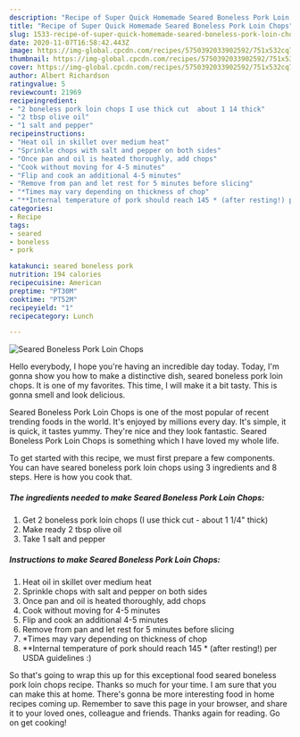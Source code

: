 ```yaml
---
description: "Recipe of Super Quick Homemade Seared Boneless Pork Loin Chops"
title: "Recipe of Super Quick Homemade Seared Boneless Pork Loin Chops"
slug: 1533-recipe-of-super-quick-homemade-seared-boneless-pork-loin-chops
date: 2020-11-07T16:58:42.443Z
image: https://img-global.cpcdn.com/recipes/5750392033902592/751x532cq70/seared-boneless-pork-loin-chops-recipe-main-photo.jpg
thumbnail: https://img-global.cpcdn.com/recipes/5750392033902592/751x532cq70/seared-boneless-pork-loin-chops-recipe-main-photo.jpg
cover: https://img-global.cpcdn.com/recipes/5750392033902592/751x532cq70/seared-boneless-pork-loin-chops-recipe-main-photo.jpg
author: Albert Richardson
ratingvalue: 5
reviewcount: 21969
recipeingredient:
- "2 boneless pork loin chops I use thick cut  about 1 14 thick"
- "2 tbsp olive oil"
- "1 salt and pepper"
recipeinstructions:
- "Heat oil in skillet over medium heat"
- "Sprinkle chops with salt and pepper on both sides"
- "Once pan and oil is heated thoroughly, add chops"
- "Cook without moving for 4-5 minutes"
- "Flip and cook an additional 4-5 minutes"
- "Remove from pan and let rest for 5 minutes before slicing"
- "*Times may vary depending on thickness of chop"
- "**Internal temperature of pork should reach 145 * (after resting!) per USDA guidelines :)"
categories:
- Recipe
tags:
- seared
- boneless
- pork

katakunci: seared boneless pork 
nutrition: 194 calories
recipecuisine: American
preptime: "PT30M"
cooktime: "PT52M"
recipeyield: "1"
recipecategory: Lunch

---
```



![Seared Boneless Pork Loin Chops](https://img-global.cpcdn.com/recipes/5750392033902592/751x532cq70/seared-boneless-pork-loin-chops-recipe-main-photo.jpg)

Hello everybody, I hope you're having an incredible day today. Today, I'm gonna show you how to make a distinctive dish, seared boneless pork loin chops. It is one of my favorites. This time, I will make it a bit tasty. This is gonna smell and look delicious.

Seared Boneless Pork Loin Chops is one of the most popular of recent trending foods in the world. It's enjoyed by millions every day. It's simple, it is quick, it tastes yummy. They're nice and they look fantastic. Seared Boneless Pork Loin Chops is something which I have loved my whole life.




To get started with this recipe, we must first prepare a few components. You can have seared boneless pork loin chops using 3 ingredients and 8 steps. Here is how you cook that.

<!--inarticleads1-->

##### The ingredients needed to make Seared Boneless Pork Loin Chops:

1. Get 2 boneless pork loin chops (I use thick cut - about 1 1/4&#34; thick)
1. Make ready 2 tbsp olive oil
1. Take 1 salt and pepper




<!--inarticleads2-->

##### Instructions to make Seared Boneless Pork Loin Chops:

1. Heat oil in skillet over medium heat
1. Sprinkle chops with salt and pepper on both sides
1. Once pan and oil is heated thoroughly, add chops
1. Cook without moving for 4-5 minutes
1. Flip and cook an additional 4-5 minutes
1. Remove from pan and let rest for 5 minutes before slicing
1. *Times may vary depending on thickness of chop
1. **Internal temperature of pork should reach 145 * (after resting!) per USDA guidelines :)




So that's going to wrap this up for this exceptional food seared boneless pork loin chops recipe. Thanks so much for your time. I am sure that you can make this at home. There's gonna be more interesting food in home recipes coming up. Remember to save this page in your browser, and share it to your loved ones, colleague and friends. Thanks again for reading. Go on get cooking!
